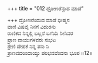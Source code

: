 +++
title = "012 ದ್ರೋಣರೆನ್ದುದ ಮಾಡೆ"

+++
ದ್ರೋಣರೆಂದುದ ಮಾಡೆ ಭೀಷ್ಮನ  
ವಾಣಿ ವಿಷವೈ ನಿನಗೆ ವಿದುರನು  
ರಾಣಿಕವ ನಿನ್ನಲ್ಲಿ ಬಲ್ಲನೆ ಬಗೆಯೆ ನೀನಿವರ   
ಪ್ರಾಣ ವಾಯುಗಳವರು ಸುಭಟ  
ಶ್ರೇಣಿ ದೇಹಕೆ ನಿನ್ನ ತನು ನಿ  
ತ್ರಾಣವದರಿಂದಾಯ್ತು ಪರಿಭವವೆಂದನಾ ಭೂಪ      ॥12॥